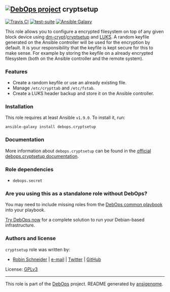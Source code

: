 ## [![DebOps project](http://debops.org/images/debops-small.png)](http://debops.org) cryptsetup

<!-- This file was generated by Ansigenome. Do not edit this file directly but
     instead have a look at the files in the ./meta/ directory. -->

[![Travis CI](http://img.shields.io/travis/debops/ansible-cryptsetup.svg?style=flat)](http://travis-ci.org/debops/ansible-cryptsetup)
[![test-suite](http://img.shields.io/badge/test--suite-ansible--cryptsetup-blue.svg?style=flat)](https://github.com/debops/test-suite/tree/master/ansible-cryptsetup/)
[![Ansible Galaxy](http://img.shields.io/badge/galaxy-debops.cryptsetup-660198.svg?style=flat)](https://galaxy.ansible.com/detail#/role/6309)


This role allows you to configure a encrypted filesystem on top of any given
block device using [dm-crypt][]/[cryptsetup][] and [LUKS][].  A random keyfile generated on the Ansible
controller will be used for the encryption by default.  It is your
responsibility that the keyfile is kept secure for this to make sense.  For
example by storing the keyfile on a already encrypted filesystem (both on
the Ansible controller and the remote system).

[LUKS]: https://en.wikipedia.org/wiki/Linux_Unified_Key_Setup
[dm-crypt]: https://en.wikipedia.org/wiki/Dm-crypt
[cryptsetup]: https://gitlab.com/cryptsetup/cryptsetup

### Features

* Create a random keyfile or use an already existing file.
* Manage `/etc/crypttab` and `/etc/fstab`.
* Create a LUKS header backup and store it on the Ansible controller.

### Installation

This role requires at least Ansible `v1.9.0`. To install it, run:

```Shell
ansible-galaxy install debops.cryptsetup
```

### Documentation

More information about `debops.cryptsetup` can be found in the
[official debops.cryptsetup documentation](http://docs.debops.org/en/latest/ansible/roles/ansible-cryptsetup/docs/).


### Role dependencies

- `debops.secret`

### Are you using this as a standalone role without DebOps?

You may need to include missing roles from the [DebOps common
playbook](https://github.com/debops/debops-playbooks/blob/master/playbooks/common.yml)
into your playbook.

[Try DebOps now](https://github.com/debops/debops) for a complete solution to run your Debian-based infrastructure.





### Authors and license

`cryptsetup` role was written by:

- [Robin Schneider](http://ypid.de/) | [e-mail](mailto:ypid@riseup.net) | [Twitter](https://twitter.com/ypid) | [GitHub](https://github.com/ypid)

License: [GPLv3](https://tldrlegal.com/license/gnu-general-public-license-v3-%28gpl-3%29)

***

This role is part of the [DebOps](http://debops.org/) project. README generated by [ansigenome](https://github.com/nickjj/ansigenome/).
